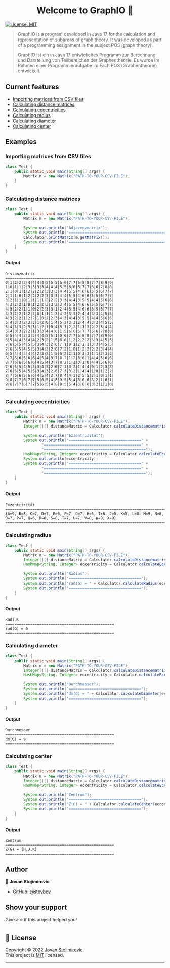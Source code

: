 <h1 align="center">Welcome to GraphIO 👋</h1>
<p>
  <a href="https://github.com/stoyboy/GraphIO/blob/master/LICENSE" target="_blank">
    <img alt="License: MIT" src="https://img.shields.io/badge/License-MIT-yellow.svg" />
  </a>
</p>

> GraphIO is a program developed in Java 17 for the calculation and representation of subareas of graph theory. It was developed as part of a programming assignment in the subject POS (graph theory).
> 
> GraphIO ist ein in Java 17 entwickeltes Programm zur Berechnung und Darstellung von Teilbereichen der Graphentheorie. Es wurde im Rahmen einer Programmieraufgabe im Fach POS (Graphentheorie) entwickelt.


## Current features
* [Importing matrices from CSV files](#importing-matrices-from-csv-files)
* [Calculating distance matrices](#calculating-distance-matrices)
* [Calculating eccentricities](#calculating-eccentricities)
* [Calculating radius](#calculating-radius)
* [Calculating diameter](#calculating-diameter)
* [Calculating center](#calculating-center)

## Examples
### Importing matrices from CSV files
[Heading]: #importing-matrices-from-csv-files
````java
class Test {
    public static void main(String[] args) {
        Matrix m = new Matrix("PATH-TO-YOUR-CSV-FILE");
    }
}
````

### Calculating distance matrices
[Heading]: #calculating-distance-matrices
````java
class Test {
    public static void main(String[] args) {
        Matrix m = new Matrix("PATH-TO-YOUR-CSV-FILE");
        
        System.out.println("Adjazenzmatrix");
        System.out.println("================================================");
        Calculator.printMatrix(m.getMatrix());
        System.out.println("================================================");
    }
}
````
#### Output
````test
Distanzmatrix
================================================
0|1|2|2|3|4|4|4|4|5|5|5|6|6|7|7|6|8|8|7|7|8|9|9|
1|0|1|1|2|3|3|3|3|4|4|4|5|5|6|6|5|7|7|6|6|7|8|8|
2|1|0|1|1|2|2|2|2|3|3|3|4|4|5|5|4|6|6|5|5|6|7|7|
2|1|1|0|1|2|2|2|2|3|3|3|4|4|5|5|4|6|6|5|5|6|7|7|
3|2|1|1|0|1|1|1|1|2|2|2|3|3|4|4|3|5|5|4|4|5|6|6|
4|3|2|2|1|0|1|2|2|3|3|2|3|4|5|5|4|6|6|5|5|6|7|7|
4|3|2|2|1|1|0|2|2|3|3|1|2|4|5|5|4|6|6|5|5|6|7|7|
4|3|2|2|1|2|2|0|1|1|1|3|4|2|3|3|2|4|4|3|3|4|5|5|
4|3|2|2|1|2|2|1|0|2|2|3|4|3|4|4|3|5|5|4|4|5|6|6|
5|4|3|3|2|3|3|1|2|0|1|4|5|2|3|3|2|4|4|3|3|4|5|5|
5|4|3|3|2|3|3|1|2|1|0|4|5|1|2|2|1|3|3|2|2|3|4|4|
5|4|3|3|2|2|1|3|3|4|4|0|1|5|6|6|5|7|7|6|6|7|8|8|
6|5|4|4|3|3|2|4|4|5|5|1|0|6|7|7|6|8|8|7|7|8|9|9|
6|5|4|4|3|4|4|2|3|2|1|5|6|0|1|2|2|2|2|3|3|4|5|5|
7|6|5|5|4|5|5|3|4|3|2|6|7|1|0|1|2|1|1|3|3|4|5|5|
7|6|5|5|4|5|5|3|4|3|2|6|7|2|1|0|1|2|2|2|2|3|4|4|
6|5|4|4|3|4|4|2|3|2|1|5|6|2|2|1|0|3|3|1|1|2|3|3|
8|7|6|6|5|6|6|4|5|4|3|7|8|2|1|2|3|0|1|4|4|5|6|6|
8|7|6|6|5|6|6|4|5|4|3|7|8|2|1|2|3|1|0|4|4|5|6|6|
7|6|5|5|4|5|5|3|4|3|2|6|7|3|3|2|1|4|4|0|1|2|3|3|
7|6|5|5|4|5|5|3|4|3|2|6|7|3|3|2|1|4|4|1|0|1|2|2|
8|7|6|6|5|6|6|4|5|4|3|7|8|4|4|3|2|5|5|2|1|0|1|1|
9|8|7|7|6|7|7|5|6|5|4|8|9|5|5|4|3|6|6|3|2|1|0|1|
9|8|7|7|6|7|7|5|6|5|4|8|9|5|5|4|3|6|6|3|2|1|1|0|
================================================
````

### Calculating eccentricities
[Heading]: #calculating-eccentricities
````java
class Test {
    public static void main(String[] args) {
        Matrix m = new Matrix("PATH-TO-YOUR-CSV-FILE");
        Integer[][] distanceMatrix = Calculator.calculateDistancematrix(m);

        System.out.println("Exzentrizität");
        System.out.println("================================" +
                "===========================================" +
                "=============================================");
        HashMap<String, Integer> eccentricity = Calculator.calculateEccentricity(distanceMatrix);
        System.out.println(eccentricity);
        System.out.println("================================" +
                "===========================================" +
                "=============================================");
    }
}
````
#### Output
````text
Exzentrizität
========================================================================================================================
{A=9, B=8, C=7, D=7, E=6, F=7, G=7, H=5, I=6, J=5, K=5, L=8, M=9, N=6, O=7, P=7, Q=6, R=8, S=8, T=7, U=7, V=8, W=9, X=9}
========================================================================================================================
````

### Calculating radius
[Heading]: #calculating-radius
````java
class Test {
    public static void main(String[] args) {
        Matrix m = new Matrix("PATH-TO-YOUR-CSV-FILE");
        Integer[][] distanceMatrix = Calculator.calculateDistancematrix(m);
        HashMap<String, Integer> eccentricity = Calculator.calculateEccentricity(distanceMatrix);
        
        System.out.println("Radius");
        System.out.println("================================");
        System.out.println("rad(G) = " + Calculator.calculateRadius(eccentricity));
        System.out.println("================================");
    }
}
````
#### Output
````text
Radius
================================================
rad(G) = 5
================================================
````

### Calculating diameter
[Heading]: #calculating-diameter
````java
class Test {
    public static void main(String[] args) {
        Matrix m = new Matrix("PATH-TO-YOUR-CSV-FILE");
        Integer[][] distanceMatrix = Calculator.calculateDistancematrix(m);
        HashMap<String, Integer> eccentricity = Calculator.calculateEccentricity(distanceMatrix);
        
        System.out.println("Durchmesser");
        System.out.println("================================");
        System.out.println("dm(G) = " + Calculator.calculateDiameter(eccentricity));
        System.out.println("================================");
    }
}
````
#### Output
````text
Durchmesser
================================================
dm(G) = 9
================================================
````

### Calculating center
[Heading]: #calculating-center
````java
class Test {
    public static void main(String[] args) {
        Matrix m = new Matrix("PATH-TO-YOUR-CSV-FILE");
        Integer[][] distanceMatrix = Calculator.calculateDistancematrix(m);
        HashMap<String, Integer> eccentricity = Calculator.calculateEccentricity(distanceMatrix);
        
        System.out.println("Zentrum");
        System.out.println("================================");
        System.out.println("Z(G) = " + Calculator.calculateCenter(eccentricity));
        System.out.println("================================");
    }
}
````
#### Output
````text
Zentrum
================================================
Z(G) = {H,J,K}
================================================
````
## Author

👤 **Jovan Stojimirovic**

* GitHub: [@stoyboy](https://github.com/stoyboy)

## Show your support

Give a ⭐️ if this project helped you!

## 📝 License

Copyright © 2022 [Jovan Stojimirovic](https://github.com/stoyboy).<br />
This project is [MIT](https://github.com/stoyboy/GraphIO/blob/master/LICENSE) licensed.

***